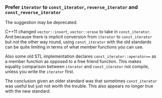 ### Prefer `iterator` to `const_iterator`, `reverse_iterator` and `const_reverse_iterator`

The suggestion may be deprecated.

C++11 changed `vector::insert`, `vector::erase` to take in `const_iterator`.
And because there is implicit conversion from `iterator` to `const_iterator` but not the other way round, using `const_iterator` with the old standards can be quite limiting in terms of what member functions you can use.

Also some old STL implementation declares `const_iterator::operator==` as a member function as opposed to a free friend function. This makes equality comparison between `iterator` and `const_iterator` not compile, unless you write the `iterator` first.

The conclusion given an older standard was that sometimes `const_iterator` was useful but just not worth the trouble. This also appears no longer true with the new standard.
